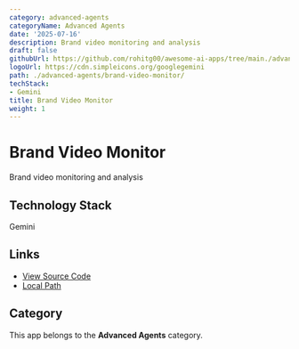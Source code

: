 ```yaml
---
category: advanced-agents
categoryName: Advanced Agents
date: '2025-07-16'
description: Brand video monitoring and analysis
draft: false
githubUrl: https://github.com/rohitg00/awesome-ai-apps/tree/main./advanced-agents/brand-video-monitor/
logoUrl: https://cdn.simpleicons.org/googlegemini
path: ./advanced-agents/brand-video-monitor/
techStack:
- Gemini
title: Brand Video Monitor
weight: 1
---
```


# Brand Video Monitor

Brand video monitoring and analysis

## Technology Stack

Gemini

## Links

- [View Source Code](https://github.com/rohitg00/awesome-ai-apps/tree/main./advanced-agents/brand-video-monitor/)
- [Local Path](./advanced-agents/brand-video-monitor/)

## Category

This app belongs to the **Advanced Agents** category.
